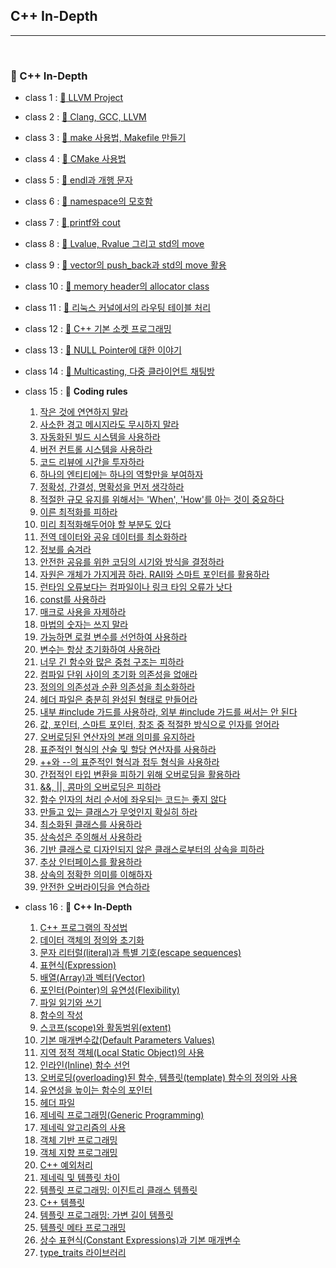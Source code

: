 ## C++ In-Depth

***

<br>

### :pushpin: C++ In-Depth

- class 1 : [:page_facing_up: LLVM Project](https://github.com/Lee-HyeongSeok/Tech-For-Developer/blob/master/Tech/c%2B%2BIn-Depth/LLVM%20project.md)

- class 2 : [:page_facing_up: Clang, GCC, LLVM](https://github.com/Lee-HyeongSeok/Tech-For-Developer/blob/master/Tech/c%2B%2BIn-Depth/LLVM%20project.md)

- class 3 : [:page_facing_up: make 사용법, Makefile 만들기](https://github.com/Lee-HyeongSeok/Tech-For-Developer/blob/master/Tech/c%2B%2BIn-Depth/make%20%EC%82%AC%EC%9A%A9%EB%B2%95.md)

- class 4 : [:page_facing_up: CMake 사용법](https://github.com/Lee-HyeongSeok/Tech-For-Developer/blob/master/Tech/c%2B%2BIn-Depth/CMake%20%EC%82%AC%EC%9A%A9%EB%B2%95.md)

- class 5 : [:page_facing_up: endl과 개행 문자](https://github.com/Lee-HyeongSeok/Tech-For-Developer/blob/master/Tech/c%2B%2BIn-Depth/endl%EA%B3%BC%20%EA%B0%9C%ED%96%89%EB%AC%B8%EC%9E%90.md)

- class 6 : [:page_facing_up: namespace의 모호함](https://github.com/Lee-HyeongSeok/Tech-For-Developer/blob/master/Tech/c%2B%2BIn-Depth/namespace%EC%9D%98%20%EB%AA%A8%ED%98%B8%ED%95%A8.md)

- class 7 : [:page_facing_up: printf와 cout](https://github.com/Lee-HyeongSeok/Tech-For-Developer/blob/master/Tech/c%2B%2BIn-Depth/printf%20%26%20cout.md)

- class 8 : [:page_facing_up: Lvalue, Rvalue 그리고 std의 move](https://github.com/Lee-HyeongSeok/Tech-For-Developer/blob/master/Tech/c%2B%2BIn-Depth/Lvalue%2C%20Rvalue%20%EA%B7%B8%EB%A6%AC%EA%B3%A0%20std%EC%9D%98move.md)

- class 9 : [:page_facing_up: vector의 push_back과 std의 move 활용](https://github.com/Lee-HyeongSeok/Tech-For-Developer/blob/master/Tech/c%2B%2BIn-Depth/vector%EC%9D%98push_back%EA%B3%BC%20std%EC%9D%98%20move.md)

- class 10 : [:page_facing_up: memory header의 allocator class](https://github.com/Lee-HyeongSeok/Tech-For-Developer/blob/master/Tech/c%2B%2BIn-Depth/Memory%20%ED%97%A4%EB%8D%94%EC%9D%98%20allocator%20class.md)

- class 11 : [:page_facing_up: 리눅스 커널에서의 라우팅 테이블 처리](https://github.com/Lee-HyeongSeok/Tech-For-Developer/blob/master/Tech/c%2B%2BIn-Depth/%EB%A6%AC%EB%88%85%EC%8A%A4%20%EC%BB%A4%EB%84%90%EC%97%90%EC%84%9C%EC%9D%98%20%EB%9D%BC%EC%9A%B0%ED%8C%85%20%ED%85%8C%EC%9D%B4%EB%B8%94%20%EC%B2%98%EB%A6%AC.md)

- class 12 : [:page_facing_up: C++ 기본 소켓 프로그래밍](https://github.com/Lee-HyeongSeok/Tech-For-Developer/blob/master/Tech/c%2B%2BIn-Depth/C%2B%2B%20Network%20Programming.md)

- class 13 : [:page_facing_up: NULL Pointer에 대한 이야기](https://github.com/Lee-HyeongSeok/Tech-For-Developer/blob/master/Tech/c%2B%2BIn-Depth/Null%20%ED%8F%AC%EC%9D%B8%ED%84%B0.md)

- class 14 : [:page_facing_up: Multicasting, 다중 클라이언트 채팅방](https://github.com/Lee-HyeongSeok/Tech-For-Developer/tree/master/Tech/c%2B%2BIn-Depth/Multicasting%20Programming)

- class 15 : :page_facing_up: **Coding rules**
  1. [작은 것에 연연하지 말라](https://github.com/Lee-HyeongSeok/Tech-For-Developer/blob/master/Tech/c%2B%2BIn-Depth/c%2B%2B%20coding%20rules/C%2B%2B%20In-Depth%20Coding%20rules(class%201).md)
  2. [사소한 경고 메시지라도 무시하지 말라](https://github.com/Lee-HyeongSeok/Tech-For-Developer/blob/master/Tech/c%2B%2BIn-Depth/c%2B%2B%20coding%20rules/C%2B%2B%20In-Depth%20Coding%20rules(class%202).md)
  3. [자동화된 빌드 시스템을 사용하라](https://github.com/Lee-HyeongSeok/Tech-For-Developer/blob/master/Tech/c%2B%2BIn-Depth/c%2B%2B%20coding%20rules/C%2B%2B%20In-Depth%20Coding%20rules(class%203).md)
  4. [버전 컨트롤 시스템을 사용하라](https://github.com/Lee-HyeongSeok/Tech-For-Developer/blob/master/Tech/c%2B%2BIn-Depth/c%2B%2B%20coding%20rules/C%2B%2B%20In-Depth%20Coding%20rules(class%204).md)
  5. [코드 리뷰에 시간을 투자하라](https://github.com/Lee-HyeongSeok/Tech-For-Developer/blob/master/Tech/c%2B%2BIn-Depth/c%2B%2B%20coding%20rules/C%2B%2B%20In-Depth%20Coding%20rules(class%205).md)
  6. [하나의 엔티티에는 하나의 역할만을 부여하자](https://github.com/Lee-HyeongSeok/Tech-For-Developer/blob/master/Tech/c%2B%2BIn-Depth/c%2B%2B%20coding%20rules/C%2B%2B%20In-Depth%20Coding%20rules(class%206).md)
  7. [정확성, 간결성, 명확성을 먼저 생각하라](https://github.com/Lee-HyeongSeok/Tech-For-Developer/blob/master/Tech/c%2B%2BIn-Depth/c%2B%2B%20coding%20rules/C%2B%2B%20In-Depth%20Coding%20rules(class%207).md)
  8. [적절한 규모 유지를 위해서는 'When', 'How'를 아는 것이 중요하다](https://github.com/Lee-HyeongSeok/Tech-For-Developer/blob/master/Tech/c%2B%2BIn-Depth/c%2B%2B%20coding%20rules/C%2B%2B%20In-Depth%20Coding%20rules(class%208).md)
  9. [이른 최적화를 피하라](https://github.com/Lee-HyeongSeok/Tech-For-Developer/blob/master/Tech/c%2B%2BIn-Depth/c%2B%2B%20coding%20rules/C%2B%2B%20In-Depth%20Coding%20rules(class%209).md)
  10. [미리 최적화해두어야 할 부분도 있다](https://github.com/Lee-HyeongSeok/Tech-For-Developer/blob/master/Tech/c%2B%2BIn-Depth/c%2B%2B%20coding%20rules/C%2B%2B%20In-Depth%20Coding%20rules(class%2010).md)
  11. [전역 데이터와 공유 데이터를 최소화하라](https://github.com/Lee-HyeongSeok/Tech-For-Developer/blob/master/Tech/c%2B%2BIn-Depth/c%2B%2B%20coding%20rules/C%2B%2B%20In-Depth%20Coding%20rules(class%2011).md)
  12. [정보를 숨겨라](https://github.com/Lee-HyeongSeok/Tech-For-Developer/blob/master/Tech/c%2B%2BIn-Depth/c%2B%2B%20coding%20rules/C%2B%2B%20In-Depth%20Coding%20rules(class%2012).md)
  13. [안전한 공유를 위한 코딩의 시기와 방식을 결정하라](https://github.com/Lee-HyeongSeok/Tech-For-Developer/blob/master/Tech/c%2B%2BIn-Depth/c%2B%2B%20coding%20rules/C%2B%2B%20In-Depth%20Coding%20rules(class%2013).md)
  14. [자원은 개체가 가지게끔 하라. RAII와 스마트 포인터를 활용하라](https://github.com/Lee-HyeongSeok/Tech-For-Developer/blob/master/Tech/c%2B%2BIn-Depth/c%2B%2B%20coding%20rules/C%2B%2B%20In-Depth%20Coding%20rules(class%2014).md)
  15. [런타임 오류보다는 컴파일이나 링크 타임 오류가 낫다](https://github.com/Lee-HyeongSeok/Tech-For-Developer/blob/master/Tech/c%2B%2BIn-Depth/c%2B%2B%20coding%20rules/C%2B%2B%20In-Depth%20Coding%20rules(class%2015).md)
  16. [const를 사용하라](https://github.com/Lee-HyeongSeok/Tech-For-Developer/blob/master/Tech/c%2B%2BIn-Depth/c%2B%2B%20coding%20rules/C%2B%2B%20In-Depth%20Coding%20rules(class%2016).md)
  17. [매크로 사용을 자제하라](https://github.com/Lee-HyeongSeok/Tech-For-Developer/blob/master/Tech/c%2B%2BIn-Depth/c%2B%2B%20coding%20rules/C%2B%2B%20In-Depth%20Coding%20rules(class%2017).md)
  18. [마법의 숫자는 쓰지 말라](https://github.com/Lee-HyeongSeok/Tech-For-Developer/blob/master/Tech/c%2B%2BIn-Depth/c%2B%2B%20coding%20rules/C%2B%2B%20In-Depth%20Coding%20rules(class%2018).md)
  19. [가능하면 로컬 변수를 선언하여 사용하라](https://github.com/Lee-HyeongSeok/Tech-For-Developer/blob/master/Tech/c%2B%2BIn-Depth/c%2B%2B%20coding%20rules/C%2B%2B%20In-Depth%20Coding%20rules(class%2019).md)
  20. [변수는 항상 초기화하여 사용하라](https://github.com/Lee-HyeongSeok/Tech-For-Developer/blob/master/Tech/c%2B%2BIn-Depth/c%2B%2B%20coding%20rules/C%2B%2B%20In-Depth%20Coding%20rules(class%2020).md)
  21. [너무 긴 함수와 많은 중첩 구조는 피하라](https://github.com/Lee-HyeongSeok/Tech-For-Developer/blob/master/Tech/c%2B%2BIn-Depth/c%2B%2B%20coding%20rules/C%2B%2B%20In-Depth%20Coding%20rules(class%2021).md)
  22. [컴파일 단위 사이의 초기화 의존성을 없애라](https://github.com/Lee-HyeongSeok/Tech-For-Developer/blob/master/Tech/c%2B%2BIn-Depth/c%2B%2B%20coding%20rules/C%2B%2B%20In-Depth%20Coding%20rules(class%2022).md)
  23. [정의의 의존성과 순환 의존성을 최소화하라](https://github.com/Lee-HyeongSeok/Tech-For-Developer/blob/master/Tech/c%2B%2BIn-Depth/c%2B%2B%20coding%20rules/C%2B%2B%20In-Depth%20Coding%20rules(class%2023).md)
  24. [헤더 파일은 충분히 완성된 형태로 만들어라](https://github.com/Lee-HyeongSeok/Tech-For-Developer/blob/master/Tech/c%2B%2BIn-Depth/c%2B%2B%20coding%20rules/C%2B%2B%20In-Depth%20Coding%20rules(class%2024).md)
  25. [내부 #include 가드를 사용하라, 외부 #include 가드를 써서는 안 된다](https://github.com/Lee-HyeongSeok/Tech-For-Developer/blob/master/Tech/c%2B%2BIn-Depth/c%2B%2B%20coding%20rules/C%2B%2B%20In-Depth%20Coding%20rules(class%2025).md)
  26. [값, 포인터, 스마트 포인터, 참조 중 적절한 방식으로 인자를 얻어라](https://github.com/Lee-HyeongSeok/Tech-For-Developer/blob/master/Tech/c%2B%2BIn-Depth/c%2B%2B%20coding%20rules/C%2B%2B%20In-Depth%20Coding%20rules(class%2026).md)
  27. [오버로딩된 연산자의 본래 의미를 유지하라](https://github.com/Lee-HyeongSeok/Tech-For-Developer/blob/master/Tech/c%2B%2BIn-Depth/c%2B%2B%20coding%20rules/C%2B%2B%20In-Depth%20Coding%20rules(class%2027).md)
  28. [표준적인 형식의 산술 및 할당 연산자를 사용하라](https://github.com/Lee-HyeongSeok/Tech-For-Developer/blob/master/Tech/c%2B%2BIn-Depth/c%2B%2B%20coding%20rules/C%2B%2B%20In-Depth%20Coding%20rules(class%2028).md)
  29. [++와 --의 표준적인 형식과 접두 형식을 사용하라](https://github.com/Lee-HyeongSeok/Tech-For-Developer/blob/master/Tech/c%2B%2BIn-Depth/c%2B%2B%20coding%20rules/C%2B%2B%20In-Depth%20Coding%20rules(class%2029).md)
  30. [간접적인 타입 변환을 피하기 위해 오버로딩을 활용하라](https://github.com/Lee-HyeongSeok/Tech-For-Developer/blob/master/Tech/c%2B%2BIn-Depth/c%2B%2B%20coding%20rules/C%2B%2B%20In-Depth%20Coding%20rules(class%2030).md)
  31. [&&, ||, 콤마의 오버로딩은 피하라](https://github.com/Lee-HyeongSeok/Tech-For-Developer/blob/master/Tech/c%2B%2BIn-Depth/c%2B%2B%20coding%20rules/C%2B%2B%20In-Depth%20Coding%20rules(class%2031).md)
  32. [함수 인자의 처리 순서에 좌우되는 코드는 좋지 않다](https://github.com/Lee-HyeongSeok/Tech-For-Developer/blob/master/Tech/c%2B%2BIn-Depth/c%2B%2B%20coding%20rules/C%2B%2B%20In-Depth%20Coding%20rules(class%2032).md)
  33. [만들고 있는 클래스가 무엇인지 확실히 하라](https://github.com/Lee-HyeongSeok/Tech-For-Developer/blob/master/Tech/c%2B%2BIn-Depth/c%2B%2B%20coding%20rules/C%2B%2B%20In-Depth%20Coding%20rules(class%2033).md)
  34. [최소화된 클래스를 사용하라](https://github.com/Lee-HyeongSeok/Tech-For-Developer/blob/master/Tech/c%2B%2BIn-Depth/c%2B%2B%20coding%20rules/C%2B%2B%20In-Depth%20Coding%20rules(class%2034).md)
  35. [상속성은 주의해서 사용하라](https://github.com/Lee-HyeongSeok/Tech-For-Developer/blob/master/Tech/c%2B%2BIn-Depth/c%2B%2B%20coding%20rules/C%2B%2B%20In-Depth%20Coding%20rules(class%2035).md)
  36. [기반 클래스로 디자인되지 않은 클래스로부터의 상속을 피하라](https://github.com/Lee-HyeongSeok/Tech-For-Developer/blob/master/Tech/c%2B%2BIn-Depth/c%2B%2B%20coding%20rules/C%2B%2B%20In-Depth%20Coding%20rules(class%2036).md)
  37. [추상 인터페이스를 활용하라](https://github.com/Lee-HyeongSeok/Tech-For-Developer/blob/master/Tech/c%2B%2BIn-Depth/c%2B%2B%20coding%20rules/C%2B%2B%20In-Depth%20Coding%20rules(class%2037).md)
  38. [상속의 정확한 의미를 이해하자](https://github.com/Lee-HyeongSeok/Tech-For-Developer/blob/master/Tech/c%2B%2BIn-Depth/c%2B%2B%20coding%20rules/C%2B%2B%20In-Depth%20Coding%20rules(class%2038).md)
  39. [안전한 오버라이딩을 연습하라](https://github.com/Lee-HyeongSeok/Tech-For-Developer/blob/master/Tech/c%2B%2BIn-Depth/c%2B%2B%20coding%20rules/C%2B%2B%20In-Depth%20Coding%20rules(class%2039).md)
  
- class 16 : :page_facing_up: **C++ In-Depth**
  1. [C++ 프로그램의 작성법](https://github.com/Lee-HyeongSeok/Tech-For-Developer/blob/master/Tech/c%2B%2BIn-Depth/c%2B%2B%20in-depth/%5B1%5DC%2B%2B%20%ED%94%84%EB%A1%9C%EA%B7%B8%EB%9E%A8%EC%9D%98%20%EC%9E%91%EC%84%B1%EB%B2%95.md)
  2. [데이터 객체의 정의와 초기화](https://github.com/Lee-HyeongSeok/Tech-For-Developer/blob/master/Tech/c%2B%2BIn-Depth/c%2B%2B%20in-depth/%5B2%5D%EB%8D%B0%EC%9D%B4%ED%84%B0%20%EA%B0%9D%EC%B2%B4(data%20object)%EC%9D%98%20%EC%A0%95%EC%9D%98(definition)%EC%99%80%20%EC%B4%88%EA%B8%B0%ED%99%94.md)
  3. [문자 리터럴(literal)과 특별 기호(escape sequences)](https://github.com/Lee-HyeongSeok/Tech-For-Developer/blob/master/Tech/c%2B%2BIn-Depth/c%2B%2B%20in-depth/%5B3%5D%EB%AC%B8%EC%9E%90%20%EB%A6%AC%ED%84%B0%EB%9F%B4(literal)%EA%B3%BC%20%ED%8A%B9%EB%B3%84%20%EA%B8%B0%ED%98%B8.md)
  4. [표현식(Expression)](https://github.com/Lee-HyeongSeok/Tech-For-Developer/blob/master/Tech/c%2B%2BIn-Depth/c%2B%2B%20in-depth/%5B4%5D%ED%91%9C%ED%98%84%EC%8B%9D(Expression).md)
  5. [배열(Array)과 벡터(Vector)](https://github.com/Lee-HyeongSeok/Tech-For-Developer/blob/master/Tech/c%2B%2BIn-Depth/c%2B%2B%20in-depth/%5B5%5D%EB%B0%B0%EC%97%B4(Array)%EA%B3%BC%20%EB%B2%A1%ED%84%B0(vector).md)
  6. [포인터(Pointer)의 유연성(Flexibility)](https://github.com/Lee-HyeongSeok/Tech-For-Developer/blob/master/Tech/c%2B%2BIn-Depth/c%2B%2B%20in-depth/%5B6%5D%ED%8F%AC%EC%9D%B8%ED%84%B0(Pointer)%EC%9D%98%20%EC%9C%A0%EC%97%B0%EC%84%B1(Flexibility).md)
  7. [파일 읽기와 쓰기](https://github.com/Lee-HyeongSeok/Tech-For-Developer/blob/master/Tech/c%2B%2BIn-Depth/c%2B%2B%20in-depth/%5B7%5D%ED%8C%8C%EC%9D%BC%20%EC%9D%BD%EA%B8%B0%EC%99%80%20%EC%93%B0%EA%B8%B0.md)
  8. [함수의 작성](https://github.com/Lee-HyeongSeok/Tech-For-Developer/blob/master/Tech/c%2B%2BIn-Depth/c%2B%2B%20in-depth/%5B8%5D%ED%95%A8%EC%88%98%EC%9D%98%20%EC%9E%91%EC%84%B1.md)
  9. [스코프(scope)와 활동범위(extent)](https://github.com/Lee-HyeongSeok/Tech-For-Developer/blob/master/Tech/c%2B%2BIn-Depth/c%2B%2B%20in-depth/%5B9%5D%EC%8A%A4%EC%BD%94%ED%94%84(scope)%EC%99%80%20%ED%99%9C%EB%8F%99%20%EB%B2%94%EC%9C%84(extent).md)
  10. [기본 매개변수값(Default Parameters Values)](https://github.com/Lee-HyeongSeok/Tech-For-Developer/blob/master/Tech/c%2B%2BIn-Depth/c%2B%2B%20in-depth/%5B10%5D%EA%B8%B0%EB%B3%B8%20%EB%A7%A4%EA%B0%9C%EB%B3%80%EC%88%98%EA%B0%92(Default%20Parameters%20Values).md)
  11. [지역 정적 객체(Local Static Object)의 사용](https://github.com/Lee-HyeongSeok/Tech-For-Developer/blob/master/Tech/c%2B%2BIn-Depth/c%2B%2B%20in-depth/%5B11%5D%EC%A7%80%EC%97%AD%20%EC%A0%95%EC%A0%81%20%EA%B0%9D%EC%B2%B4(Local%20Static%20Object)%EC%9D%98%20%EC%82%AC%EC%9A%A9.md)
  12. [인라인(Inline) 함수 선언](https://github.com/Lee-HyeongSeok/Tech-For-Developer/blob/master/Tech/c%2B%2BIn-Depth/c%2B%2B%20in-depth/%5B12%5D%EC%9D%B8%EB%9D%BC%EC%9D%B8(Inline)%20%ED%95%A8%EC%88%98%20%EC%84%A0%EC%96%B8.md)
  13. [오버로딩(overloading)된 함수, 템플릿(template) 함수의 정의와 사용](https://github.com/Lee-HyeongSeok/Tech-For-Developer/blob/master/Tech/c%2B%2BIn-Depth/c%2B%2B%20in-depth/%5B13%5D%EC%98%A4%EB%B2%84%EB%A1%9C%EB%94%A9(overloading)%EB%90%9C%20%ED%95%A8%EC%88%98%2C%20%ED%85%9C%ED%94%8C%EB%A6%BF(template)%20%ED%95%A8%EC%88%98%EC%9D%98%20%EC%A0%95%EC%9D%98%EC%99%80%20%EC%82%AC%EC%9A%A9.md)
  14. [유연성을 높이는 함수의 포인터](https://github.com/Lee-HyeongSeok/Tech-For-Developer/blob/master/Tech/c%2B%2BIn-Depth/c%2B%2B%20in-depth/%5B14%5D%EC%9C%A0%EC%97%B0%EC%84%B1%EC%9D%84%20%EB%86%92%EC%9D%B4%EB%8A%94%20%ED%95%A8%EC%88%98%EC%9D%98%20%ED%8F%AC%EC%9D%B8%ED%84%B0.md)
  15. [헤더 파일](https://github.com/Lee-HyeongSeok/Tech-For-Developer/blob/master/Tech/c%2B%2BIn-Depth/c%2B%2B%20in-depth/%5B15%5D%ED%97%A4%EB%8D%94%20%ED%8C%8C%EC%9D%BC(Header%20File).md)
  16. [제네릭 프로그래밍(Generic Programming)](https://github.com/Lee-HyeongSeok/Tech-For-Developer/blob/master/Tech/c%2B%2BIn-Depth/c%2B%2B%20in-depth/%5B16%5D%EC%A0%9C%EB%84%A4%EB%A6%AD%20%ED%94%84%EB%A1%9C%EA%B7%B8%EB%9E%98%EB%B0%8D(Generic%20Programming).md)
  17. [제네릭 알고리즘의 사용](https://github.com/Lee-HyeongSeok/Tech-For-Developer/blob/master/Tech/c%2B%2BIn-Depth/c%2B%2B%20in-depth/%5B17%5D%EC%A0%9C%EB%84%A4%EB%A6%AD%20%EC%95%8C%EA%B3%A0%EB%A6%AC%EC%A6%98%EC%9D%98%20%EC%82%AC%EC%9A%A9.md)
  18. [객체 기반 프로그래밍](https://github.com/Lee-HyeongSeok/Tech-For-Developer/blob/master/Tech/c%2B%2BIn-Depth/c%2B%2B%20in-depth/%5B18%5D%EA%B0%9D%EC%B2%B4%20%EA%B8%B0%EB%B0%98%20%ED%94%84%EB%A1%9C%EA%B7%B8%EB%9E%98%EB%B0%8D.md)
  19. [객체 지향 프로그래밍](https://github.com/Lee-HyeongSeok/Tech-For-Developer/blob/master/Tech/c%2B%2BIn-Depth/c%2B%2B%20in-depth/%5B19%5D%EA%B0%9D%EC%B2%B4%20%EC%A7%80%ED%96%A5%20%ED%94%84%EB%A1%9C%EA%B7%B8%EB%9E%98%EB%B0%8D.md)
  20. [C++ 예외처리](https://github.com/Lee-HyeongSeok/Tech-For-Developer/blob/master/Tech/c%2B%2BIn-Depth/c%2B%2B%20in-depth/%5B20%5D%EC%98%88%EC%99%B8%EC%B2%98%EB%A6%AC.md)
  21. [제네릭 및 템플릿 차이](https://github.com/Lee-HyeongSeok/Tech-For-Developer/blob/master/Tech/c%2B%2BIn-Depth/c%2B%2B%20in-depth/%5B21%5D%EC%A0%9C%EB%84%A4%EB%A6%AD%20%EB%B0%8F%20%ED%85%9C%ED%94%8C%EB%A6%BF.md)
  22. [템플릿 프로그래밍: 이진트리 클래스 템플릿](https://github.com/Lee-HyeongSeok/Tech-For-Developer/blob/master/Tech/c%2B%2BIn-Depth/c%2B%2B%20in-depth/%5B22%5D%ED%85%9C%ED%94%8C%EB%A6%BF%20%ED%94%84%EB%A1%9C%EA%B7%B8%EB%9E%98%EB%B0%8D(template%20programming)%20-%20%EC%9D%B4%EC%A7%84%ED%8A%B8%EB%A6%AC%20%ED%81%B4%EB%9E%98%EC%8A%A4%20%ED%85%9C%ED%94%8C%EB%A6%BF.md)
  23. [C++ 템플릿](https://github.com/Lee-HyeongSeok/Tech-For-Developer/blob/master/Tech/c%2B%2BIn-Depth/c%2B%2B%20in-depth/%5B23%5Dc%2B%2B%20%ED%85%9C%ED%94%8C%EB%A6%BF.md)
  24. [템플릿 프로그래밍: 가변 길이 템플릿](https://github.com/Lee-HyeongSeok/Tech-For-Developer/blob/master/Tech/c%2B%2BIn-Depth/c%2B%2B%20in-depth/%5B24%5D%ED%85%9C%ED%94%8C%EB%A6%BF%20%ED%94%84%EB%A1%9C%EA%B7%B8%EB%9E%98%EB%B0%8D%20-%20%EA%B0%80%EB%B3%80%20%EA%B8%B8%EC%9D%B4%20%ED%85%9C%ED%94%8C%EB%A6%BF.md)
  25. [템플릿 메타 프로그래밍](https://github.com/Lee-HyeongSeok/Tech-For-Developer/blob/master/Tech/c%2B%2BIn-Depth/c%2B%2B%20in-depth/%5B25%5D%ED%85%9C%ED%94%8C%EB%A6%BF%20%EB%A9%94%ED%83%80%20%ED%94%84%EB%A1%9C%EA%B7%B8%EB%9E%98%EB%B0%8D(Template%20Meta%20Programming).md)
  26. [상수 표현식(Constant Expressions)과 기본 매개변수](https://github.com/Lee-HyeongSeok/Tech-For-Developer/blob/master/Tech/c%2B%2BIn-Depth/c%2B%2B%20in-depth/%5B26%5D%EC%83%81%EC%88%98%20%ED%91%9C%ED%98%84%EC%8B%9D(Constant%20Expressions)%EA%B3%BC%20%EA%B8%B0%EB%B3%B8%20%EB%A7%A4%EA%B0%9C%EB%B3%80%EC%88%98.md)
  27. [type_traits 라이브러리](https://github.com/Lee-HyeongSeok/Tech-For-Developer/blob/master/Tech/c%2B%2BIn-Depth/c%2B%2B%20in-depth/%5B27%5Dtype_traits%20%EB%9D%BC%EC%9D%B4%EB%B8%8C%EB%9F%AC%EB%A6%AC.md)
  
  
  

